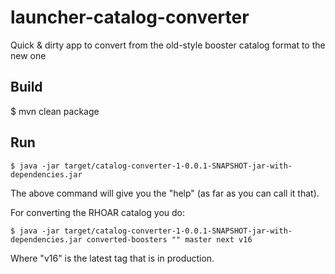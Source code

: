 # launcher-catalog-converter
Quick &amp; dirty app to convert from the old-style booster catalog format to the new one

## Build

   $ mvn clean package
   
## Run

    $ java -jar target/catalog-converter-1-0.0.1-SNAPSHOT-jar-with-dependencies.jar
   
The above command will give you the "help" (as far as you can call it that).

For converting the RHOAR catalog you do:

    $ java -jar target/catalog-converter-1-0.0.1-SNAPSHOT-jar-with-dependencies.jar converted-boosters "" master next v16
   
Where "v16" is the latest tag that is in production.

